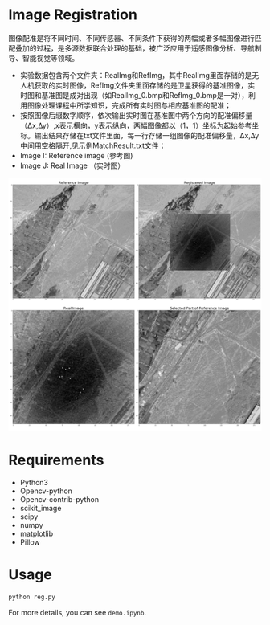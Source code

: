 # Image Registration
图像配准是将不同时间、不同传感器、不同条件下获得的两幅或者多幅图像进行匹配叠加的过程，是多源数据联合处理的基础，被广泛应用于遥感图像分析、导航制导、智能视觉等领域。


+ 实验数据包含两个文件夹：RealImg和RefImg，其中RealImg里面存储的是无人机获取的实时图像，RefImg文件夹里面存储的是卫星获得的基准图像，实时图和基准图是成对出现（如RealImg_0.bmp和RefImg_0.bmp是一对），利用图像处理课程中所学知识，完成所有实时图与相应基准图的配准；
+ 按照图像后缀数字顺序，依次输出实时图在基准图中两个方向的配准偏移量（∆x,∆y）,x表示横向，y表示纵向，两幅图像都以（1，1）坐标为起始参考坐标。输出结果存储在txt文件里面，每一行存储一组图像的配准偏移量，∆x,∆y中间用空格隔开,见示例MatchResult.txt文件；
+ Image I: Reference image (参考图)
+ Image J: Real Image （实时图）

![Reg](./RegImg/RegImg_0.png)

# Requirements
+ Python3
+ Opencv-python
+ Opencv-contrib-python
+ scikit_image
+ scipy
+ numpy
+ matplotlib
+ Pillow

# Usage
```python
python reg.py
```
For more details, you can see `demo.ipynb`.
